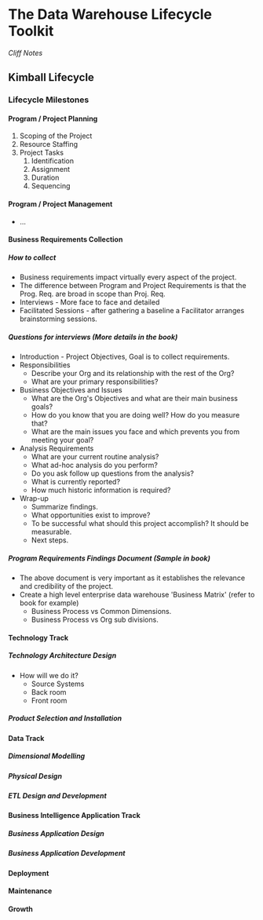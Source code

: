 # The Data Warehouse Lifecycle Toolkit
_Cliff Notes_

## Kimball Lifecycle
### Lifecycle Milestones 
#### Program / Project Planning 
1. Scoping of the Project
2. Resource Staffing
3. Project Tasks 
    1. Identification
    2. Assignment
    3. Duration
    4. Sequencing
#### Program / Project Management
* ... 
#### Business Requirements Collection
##### How to collect
* Business requirements impact virtually every aspect of the project.
* The difference between Program and Project Requirements is that the Prog. Req. are broad in scope than Proj. Req.
* Interviews - More face to face and detailed
* Facilitated Sessions - after gathering a baseline a Facilitator arranges brainstorming sessions.
##### Questions for interviews (More details in the book)
* Introduction - Project Objectives, Goal is to collect requirements.
* Responsibilities
    * Describe your Org and its relationship with the rest of the Org?
    * What are your primary responsibilities?
* Business Objectives and Issues
    * What are the Org's Objectives and what are their main business goals?
    * How do you know that you are doing well? How do you measure that?
    * What are the main issues you face and which prevents you from meeting your goal?
* Analysis Requirements
    * What are your current routine analysis?
    * What ad-hoc analysis do you perform?
    * Do you ask follow up questions from the analysis?
    * What is currently reported?
    * How much historic information is required?
* Wrap-up
    * Summarize findings.
    * What opportunities exist to improve?
    * To be successful what should this project accomplish? It should be measurable.
    * Next steps.
##### Program Requirements Findings Document (Sample in book)
* The above document is very important as it establishes the relevance and credibility of the project.
* Create a high level enterprise data warehouse 'Business Matrix' (refer to book for example)
    * Business Process vs Common Dimensions.
    * Business Process vs Org sub divisions.

#### Technology Track  
##### Technology Architecture Design
* How will we do it?
    * Source Systems
    * Back room
    * Front room 
##### Product Selection and Installation  
#### Data Track  
##### Dimensional Modelling  
##### Physical Design  
##### ETL Design and Development  
#### Business Intelligence Application Track
##### Business Application Design  
##### Business Application Development  
#### Deployment 
#### Maintenance 
#### Growth 

